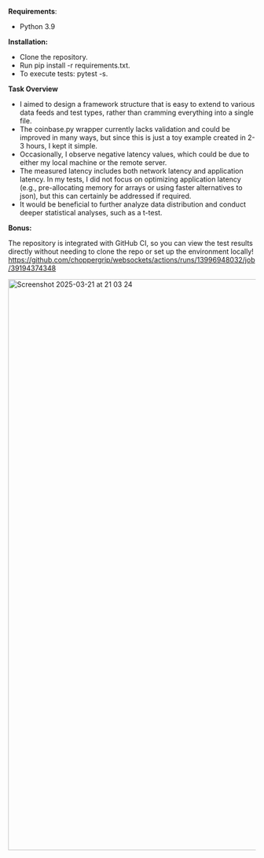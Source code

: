 **Requirements**:

- Python 3.9

**Installation:**

- Clone the repository.
- Run pip install -r requirements.txt.
- To execute tests: pytest -s.

**Task Overview**

- I aimed to design a framework structure that is easy to extend to various data feeds and test types, rather than cramming everything into a single file.
- The coinbase.py wrapper currently lacks validation and could be improved in many ways, but since this is just a toy example created in 2-3 hours, I kept it simple.
- Occasionally, I observe negative latency values, which could be due to either my local machine or the remote server.
- The measured latency includes both network latency and application latency. In my tests, I did not focus on optimizing application latency (e.g., pre-allocating memory for arrays or using faster alternatives to json), but this can certainly be addressed if required.
- It would be beneficial to further analyze data distribution and conduct deeper statistical analyses, such as a t-test.

**Bonus:**

The repository is integrated with GitHub CI, so you can view the test results directly without needing to clone the repo or set up the environment locally!
https://github.com/choppergrip/websockets/actions/runs/13996948032/job/39194374348

<img width="1163" alt="Screenshot 2025-03-21 at 21 03 24" src="https://github.com/user-attachments/assets/2a9e9e43-43c8-4e18-b694-42365d271ee7" />

